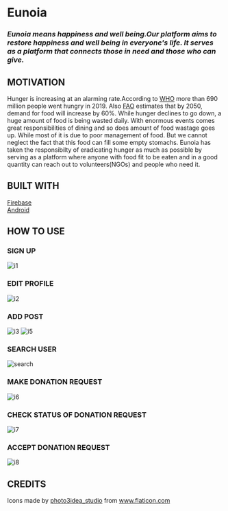 # Eunoia
### *Eunoia means happiness and well being.Our platform aims to restore happiness and well being in everyone's life. It serves as a platform that connects those in need and those who can give.*
## MOTIVATION
Hunger is increasing at an alarming rate.According to [WHO](https://www.who.int/news/item/13-07-2020-as-more-go-hungry-and-malnutrition-persists-achieving-zero-hunger-by-2030-in-doubt-un-report-warns)
more than 690 million people went hungry in 2019.
Also [FAO](http://www.fao.org/zhc/hunger-facts/en/#:~:text=Between%20now%20and%202050%2C%20the,increase%20in%20global%20food%20production.&text=A%20total%20of%20842%20million,to%20conduct%20an%20active%20life.) estimates that by 2050, demand for food will increase by 60%. 
While hunger declines to go down, a huge amount of food is being wasted daily. With enormous events comes great responsibilities of dining and so does amount of food wastage goes up. While most of it is due to poor management of food. But we cannot neglect the fact that this food can fill some empty stomachs.
 Eunoia has taken the responsibilty of eradicating hunger as much as possible by serving as a platform where anyone with food fit to be eaten and in a good quantity can reach out to volunteers(NGOs) and people who need it. 
 ## BUILT WITH
 [Firebase](https://firebase.google.com/)<br>
 [Android](https://www.android.com/intl/en_in/)
## HOW TO USE
### SIGN UP
![i1](https://github.com/neha-s14/Eunoia/blob/main/WhatsApp%20Image%202021-03-31%20at%2019.45.33.jpeg)
### EDIT PROFILE
![i2](https://github.com/neha-s14/Eunoia/blob/main/2..jpg)
### ADD POST
![i3](https://github.com/neha-s14/Eunoia/blob/main/3..jpg)
![i5](https://github.com/neha-s14/Eunoia/blob/main/4..jpg)
### SEARCH USER
![search](https://github.com/neha-s14/Eunoia/blob/main/10..jpg)
### MAKE DONATION REQUEST
![i6](https://github.com/neha-s14/Eunoia/blob/main/8..jpg)
### CHECK STATUS OF DONATION REQUEST
![i7](https://github.com/neha-s14/Eunoia/blob/main/7..jpg)
### ACCEPT DONATION REQUEST
![i8](https://github.com/neha-s14/Eunoia/blob/main/11..jpg)
## CREDITS
<div>Icons made by <a href="https://www.flaticon.com/authors/photo3idea-studio" title="photo3idea_studio">photo3idea_studio</a> from <a href="https://www.flaticon.com/" title="Flaticon">www.flaticon.com</a></div>
